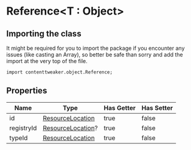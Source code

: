 # Reference&LT;T : Object&GT;

## Importing the class

It might be required for you to import the package if you encounter any issues (like casting an Array), so better be safe than sorry and add the import at the very top of the file.
```zenscript
import contenttweaker.object.Reference;
```


## Properties

|    Name    |                                Type                                 | Has Getter | Has Setter |
|------------|---------------------------------------------------------------------|------------|------------|
| id         | [ResourceLocation](/mods/contenttweaker/resource/ResourceLocation)  | true       | false      |
| registryId | [ResourceLocation](/mods/contenttweaker/resource/ResourceLocation)? | true       | false      |
| typeId     | [ResourceLocation](/mods/contenttweaker/resource/ResourceLocation)  | true       | false      |

